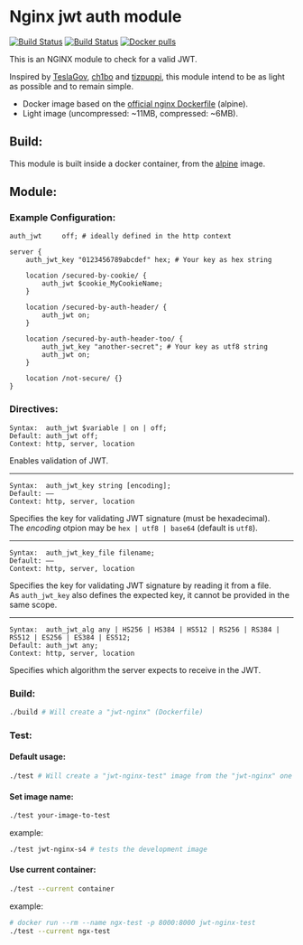 [github-license-url]: /blob/master/LICENSE
[docker-url]: https://hub.docker.com/r/maxxt/nginx-jwt-module/

# Nginx jwt auth module
[![Build Status](https://img.shields.io/github/license/maxx-t/nginx-jwt-module.svg)][github-license-url]
[![Build Status](https://img.shields.io/docker/build/maxxt/nginx-jwt-module.svg)][docker-url]
[![Docker pulls](https://img.shields.io/docker/pulls/maxxt/nginx-jwt-module.svg)][docker-url]

This is an NGINX module to check for a valid JWT.

Inspired by [TeslaGov](https://github.com/TeslaGov/ngx-http-auth-jwt-module), [ch1bo](https://github.com/ch1bo/nginx-jwt) and [tizpuppi](https://github.com/tizpuppi/ngx_http_auth_jwt_module), this module intend to be as light as possible and to remain simple.
 - Docker image based on the [official nginx Dockerfile](https://github.com/nginxinc/docker-nginx) (alpine).
 - Light image (uncompressed: ~11MB, compressed: ~6MB).

## Build:
This module is built inside a docker container, from the [alpine](https://hub.docker.com/_/alpine/) image.

## Module:

### Example Configuration:
```nginx
auth_jwt     off; # ideally defined in the http context

server {
    auth_jwt_key "0123456789abcdef" hex; # Your key as hex string

    location /secured-by-cookie/ {
        auth_jwt $cookie_MyCookieName;
    }

    location /secured-by-auth-header/ {
        auth_jwt on;
    }

    location /secured-by-auth-header-too/ {
        auth_jwt_key "another-secret"; # Your key as utf8 string
        auth_jwt on;
    }

    location /not-secure/ {}
}
```
### Directives:

    Syntax:	 auth_jwt $variable | on | off;
    Default: auth_jwt off;
    Context: http, server, location

Enables validation of JWT.<hr>

    Syntax:	 auth_jwt_key string [encoding];
    Default: ——
    Context: http, server, location

Specifies the key for validating JWT signature (must be hexadecimal).<br>
The *encoding* otpion may be `hex | utf8 | base64` (default is `utf8`).<hr>

    Syntax:	 auth_jwt_key_file filename;
    Default: ——
    Context: http, server, location

Specifies the key for validating JWT signature by reading it from a file.<br>
As `auth_jwt_key` also defines the expected key, it cannot be provided in the same scope.<hr>

    Syntax:	 auth_jwt_alg any | HS256 | HS384 | HS512 | RS256 | RS384 | RS512 | ES256 | ES384 | ES512;
    Default: auth_jwt any;
    Context: http, server, location

Specifies which algorithm the server expects to receive in the JWT.

### Build:
```bash
./build # Will create a "jwt-nginx" (Dockerfile)
```

### Test:
#### Default usage:
```bash
./test # Will create a "jwt-nginx-test" image from the "jwt-nginx" one (Dockerfile.test)
```
#### Set image name:
```bash
./test your-image-to-test
```
example:
```bash
./test jwt-nginx-s4 # tests the development image
```
#### Use current container:
```bash
./test --current container
```
example:
```bash
# docker run --rm --name ngx-test -p 8000:8000 jwt-nginx-test
./test --current ngx-test
```
